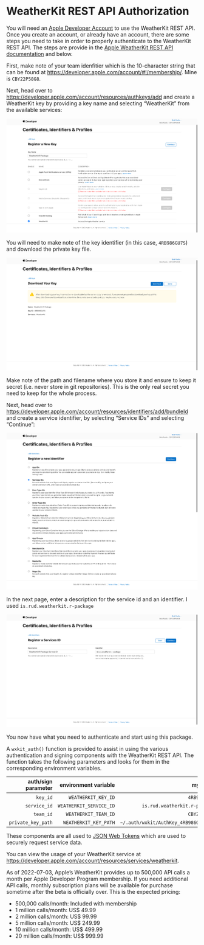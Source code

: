 WeatherKit REST API Authorization
================

You will need an [Apple Developer Account](https://developer.apple.com)
to use the WeatherKit REST API. Once you create an account, or already
have an account, there are some steps you need to take in order to
properly authenticate to the WeatherKit REST API. The steps are provide
in the [Apple WeatherKit REST API
documentation](https://developer.apple.com/documentation/weatherkitrestapi/request_authentication_for_weatherkit_rest_api)
and below.

First, make note of your team idenfitier which is the 10-character
string that can be found at
<https://developer.apple.com/account/#!/membership/>. Mine is
`CBY22P58G8`.

Next, head over to
<https://developer.apple.com/account/resources/authkeys/add> and create
a WeatherKit key by providing a key name and selecting “WeatherKit” from
the available services:

![](vignettes/weatherkit-key.png)<!-- -->

You will need to make note of the key identifier (in this case,
`4RB986GU7S`) and download the private key file.

![](vignettes/weatherkit-key-download.png)<!-- -->

Make note of the path and filename where you store it and ensure to keep
it secret (i.e. never store in git repositories). This is the only real
secret you need to keep for the whole process.

Next, head over to
<https://developer.apple.com/account/resources/identifiers/add/bundleId>
and create a service identifier, by selecting “Service IDs” and
selecting “Continue”:

![](vignettes/weatherkit-service-identifier.png)<!-- -->

In the next page, enter a description for the service id and an
identifier. I used `is.rud.weatherkit.r-package`

![](vignettes/weatherkit-service-identifier-create.png)<!-- -->

You now have what you need to authenticate and start using this package.

A `wxkit_auth()` function is provided to assist in using the various
authentication and signing components with the WeatherKit REST API. The
function takes the following parameters and looks for them in the
corresponding environment variables.

| auth/sign parameter |    environment variable |                              my value |
|--------------------:|------------------------:|--------------------------------------:|
|            `key_id` |     `WEATHERKIT_KEY_ID` |                          `4RB986GU7S` |
|        `service_id` | `WEATHERKIT_SERVICE_ID` |         `is.rud.weatherkit.r-package` |
|           `team_id` |    `WEATHERKIT_TEAM_ID` |                          `CBY22P58G8` |
|  `private_key_path` |   `WEATHERKIT_KEY_PATH` | `~/.auth/wxkit/AuthKey_4RB986GU7S.p8` |

These components are all used to [JSON Web Tokens](https://jwt.io) which
are used to securely request service data.

You can view the usage of your WeatherKit service at
<https://developer.apple.com/account/resources/services/weatherkit>.

As of 2022-07-03, Apple’s WeatherKit provides up to 500,000 API calls a
month per Apple Developer Program membership. If you need additional API
calls, monthly subscription plans will be available for purchase
sometime after the beta is officially over. This is the expected
pricing:

-   500,000 calls/month: Included with membership
-   1 million calls/month: US$ 49.99
-   2 million calls/month: US$ 99.99
-   5 million calls/month: US$ 249.99
-   10 million calls/month: US$ 499.99
-   20 million calls/month: US$ 999.99

